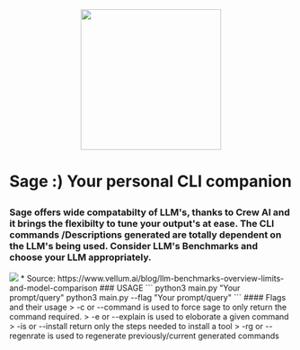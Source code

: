 <div align="center">
  <img src="https://github.com/c4rb0nx1/Sage/assets/90444898/bb893b4c-95ad-4e2f-bc93-ed4ab5208535" width="250" height="250">
</div>

# Sage :) Your personal CLI companion</p>

### Sage offers wide compatabilty of LLM's, thanks to Crew AI and it brings the flexibilty to tune your output's at ease. The CLI commands /Descriptions generated are totally dependent on the LLM's being used. Consider LLM's Benchmarks and choose your LLM appropriately. 

<img src = "https://github.com/c4rb0nx1/Sage/assets/90444898/bfda9e57-7735-4daa-98f5-578efcf6fd47" >
* Source: https://www.vellum.ai/blog/llm-benchmarks-overview-limits-and-model-comparison
### USAGE
```
python3 main.py "Your prompt/query" 
python3 main.py --flag "Your prompt/query"
```
#### Flags and their usage
> -c or --command is used to force sage to only return the command required.
> -e or --explain is used to eloborate a given command
> -is or --install return only the steps needed to install a tool 
> -rg or --regenrate is used to regenerate previously/current generated commands
